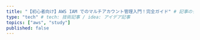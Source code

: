 ```yaml
---
title: "【初心者向け】AWS IAM でのマルチアカウント管理入門！完全ガイド" # 記事のタイトル
type: "tech" # tech: 技術記事 / idea: アイデア記事
topics: ["aws", "study"]
published: false
---
```


